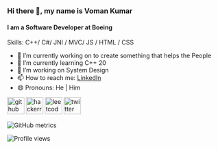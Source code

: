 ### Hi there 👋, my name is Voman Kumar
#### I am a Software Developer at **Boeing**

Skills: C++/ C#/ JNI / MVC/ JS / HTML / CSS

- 🔭 I’m currently working on to create something that helps the People 
- 🌱 I’m currently learning C++ 20 
- 👯 I’m working on System Design 
- 📫 How to reach me: [LinkedIn](https://www.linkedin.com/in/voman-kumar/) 
- 😄 Pronouns: He | Him  


[<img src='https://github.com/voman-kumar/voman-kumar/blob/main/github.png' alt='github' height='40'>](https://github.com/https://github.com/voman-kumar) [<img src='https://github.com/voman-kumar/voman-kumar/blob/main/Hackerrank.jpg' alt='hackerrank' height='40'>](https://www.hackerrank.com/kumarvoman?hr_r=1) [<img src='https://github.com/voman-kumar/voman-kumar/blob/main/Leetcode.png' alt='leetcode' height='40'>](https://leetcode.com/voman-kumar/) [<img src='https://cdn.jsdelivr.net/npm/simple-icons@3.0.1/icons/twitter.svg' alt='twitter' height='40'>](https://twitter.com/@vomankumar)  

![GitHub metrics](https://metrics.lecoq.io/https://github.com/voman-kumar)  

![Profile views](https://gpvc.arturio.dev/https://github.com/voman-kumar)  

